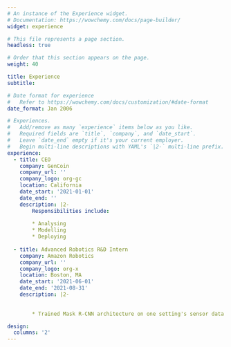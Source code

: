 ```yaml
---
# An instance of the Experience widget.
# Documentation: https://wowchemy.com/docs/page-builder/
widget: experience

# This file represents a page section.
headless: true

# Order that this section appears on the page.
weight: 40

title: Experience
subtitle:

# Date format for experience
#   Refer to https://wowchemy.com/docs/customization/#date-format
date_format: Jan 2006

# Experiences.
#   Add/remove as many `experience` items below as you like.
#   Required fields are `title`, `company`, and `date_start`.
#   Leave `date_end` empty if it's your current employer.
#   Begin multi-line descriptions with YAML's `|2-` multi-line prefix.
experience:
  - title: CEO
    company: GenCoin
    company_url: ''
    company_logo: org-gc
    location: California
    date_start: '2021-01-01'
    date_end: ''
    description: |2-
        Responsibilities include:
        
        * Analysing
        * Modelling
        * Deploying
        
  - title: Advanced Robotics R&D Intern
    company: Amazon Robotics
    company_url: ''
    company_logo: org-x
    location: Boston, MA
    date_start: '2021-06-01'
    date_end: '2021-08-31'
    description: |2-
        
        
        * Trained Mask R-CNN architecture on one setting's sensor data and tested on another setting's sensor data, in order to establish baseline result. 

design:
  columns: '2'
---
```

